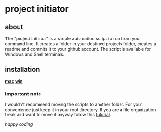 # project initiator

## about
The "project initiator" is a simple automation script to run from your command line.
It creates a folder in your destined projects folder, creates a readme and commits it to your github account. The script is available for Windows and Shell terminals.

## installation
[__mac__](https://github.com/MinionMax/project-initiator/blob/master/DOCS/MACDOC.md)                                             [__win__](https://github.com/MinionMax/project-initiator/blob/master/DOCS/WINDOC.md)

### important note
I wouldn't recommend moving the scripts to another folder.
For your convenience just keep it in your root directory.
If you are a file organization freak and want to move it anyway follow this [tutorial](https://github.com/MinionMax/project-initiator/blob/master/DOCS/CUSTOMFILEPATH.md).



_happy coding_
